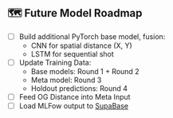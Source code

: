 <!-- ROADMAP -->
## 🗺️ Future Model Roadmap

- [ ] Build additional PyTorch base model, fusion:
    - CNN for spatial distance (X, Y)
    - LSTM for sequential shot
- [ ] Update Training Data:
    - Base models: Round 1 + Round 2
    - Meta model: Round 3
    - Holdout predictions: Round 4
- [ ] Feed OG Distance into Meta Input
- [ ] Load MLFow output to [SupaBase](https://supabase.com/)
